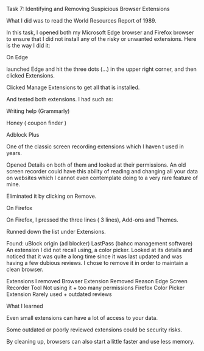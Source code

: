 Task 7: Identifying and Removing Suspicious Browser Extensions


What I did was to read the World Resources Report of 1989.

In this task, I opened both my Microsoft Edge browser and Firefox browser to ensure that I did not install any of the risky or unwanted extensions. Here is the way I did it:

On Edge

  launched Edge and hit the three dots (...) in the upper right corner, and then clicked Extensions.

  Clicked Manage Extensions to get all that is installed.

   And tested both extensions. I had such as:

   Writing help (Grammarly)

   Honey ( coupon finder )

  Adblock Plus

  One of the classic screen recording extensions which I haven t used in years.

  Opened Details on both of them and looked at their permissions. An old screen recorder could have this ability of reading and changing all your data on websites which I cannot even contemplate doing to a very rare feature of mine.

  Eliminated it by clicking on Remove.




  On Firefox

  On Firefox, I pressed the three lines ( 3 lines), Add-ons and Themes.

  Runned down the list under Extensions.

  Found:
   uBlock origin (ad blocker)
   LastPass (bahcc management software)
  An extension I did not recall using, a color picker.
  Looked at its details and noticed that it was quite a long time since it was last updated and was having a few dubious reviews.
 I chose to remove it in order to maintain a clean browser.




  Extensions I removed
Browser	           Extension                 Removed	Reason
Edge	        Screen Recorder Tool	    Not using it + too many permissions
Firefox	     Color Picker Extension	      Rarely used + outdated reviews



What I learned

  Even small extensions can have a lot of access to your data.

  Some outdated or poorly reviewed extensions could be security risks.

  By cleaning up, browsers can also start a little faster and use less memory.



